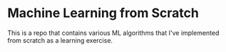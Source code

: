 # Machine Learning from Scratch

This is a repo that contains various ML algorithms that I've implemented from scratch as a learning exercise.
